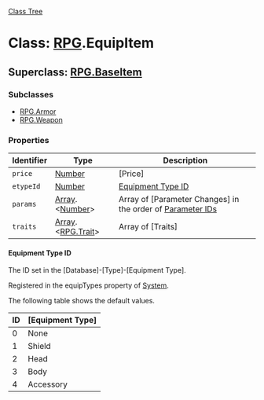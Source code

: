 [Class Tree](index.md)

# Class: [RPG](RPG.md).EquipItem

## Superclass: [RPG.BaseItem](RPG.BaseItem.md)

### Subclasses

* [RPG.Armor](RPG.Armor.md)
* [RPG.Weapon](RPG.Weapon.md)

### Properties

| Identifier       | Type                                    | Description                                           |
|------------------|-----------------------------------------|-------------------------------------------------------|
| `price`          | [Number](Number.md)                    | [Price]                                             |
| `etypeId`        | [Number](Number.md)                    | [Equipment Type ID](RPG.EquipItem.md#equipment-type-id) |
| `params`         | [Array](Array.md).&lt;[Number](Number.md)&gt; | Array of [Parameter Changes] in the order of [Parameter IDs](RPG.Enemy.md#parameter-id) |
| `traits`         | [Array](Array.md).&lt;[RPG.Trait](RPG.Trait.md)&gt; | Array of [Traits]                                   |

#### Equipment Type ID

The ID set in the [Database]-[Type]-[Equipment Type].

Registered in the equipTypes property of [System](RPG.System.md).

The following table shows the default values.

| ID | [Equipment Type] |
|----|-------------------|
| 0  | None              |
| 1  | Shield            |
| 2  | Head              |
| 3  | Body              |
| 4  | Accessory         |
